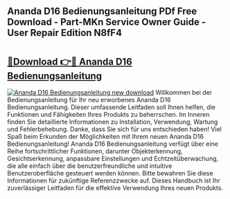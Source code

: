 ## Ananda D16 Bedienungsanleitung PDf Free Download - Part-MKn Service Owner Guide - User Repair Edition N8fF4

# <h2><a href="http://df4b0tq.blite.top/?on=Ananda+D16+Bedienungsanleitung">🔗Download 👉🔴 Ananda D16 Bedienungsanleitung</a></h2>

[![Ananda D16 Bedienungsanleitung new download](https://i.imgur.com/lujVjoI.png)](http://df4b0tq.blite.top/?on=Ananda+D16+Bedienungsanleitung)
Willkommen bei der Bedienungsanleitung für Ihr neu erworbenes Ananda D16 Bedienungsanleitung. Dieser umfassende Leitfaden soll Ihnen helfen, die Funktionen und Fähigkeiten Ihres Produkts zu beherrschen. Im Inneren finden Sie detaillierte Informationen zu Installation, Verwendung, Wartung und Fehlerbehebung. Danke, dass Sie sich für uns entschieden haben! Viel Spaß beim Erkunden der Möglichkeiten mit Ihrem neuen Ananda D16 Bedienungsanleitung! Ananda D16 Bedienungsanleitung verfügt über eine Reihe fortschrittlicher Funktionen, darunter Objekterkennung, Gesichtserkennung, anpassbare Einstellungen und Echtzeitüberwachung, die alle einfach über die benutzerfreundliche und intuitive Benutzeroberfläche gesteuert werden können. Bitte bewahren Sie diese Informationen für zukünftige Referenzzwecke auf. Dieses Handbuch ist Ihr zuverlässiger Leitfaden für die effektive Verwendung Ihres neuen Produkts.
